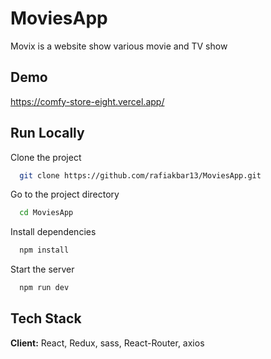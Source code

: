 # MoviesApp

Movix is a website show various movie and TV show 

## Demo

https://comfy-store-eight.vercel.app/


## Run Locally

Clone the project

```bash
  git clone https://github.com/rafiakbar13/MoviesApp.git
```

Go to the project directory

```bash
  cd MoviesApp
```

Install dependencies

```bash
  npm install
```

Start the server

```bash
  npm run dev
```


## Tech Stack

**Client:** React, Redux, sass, React-Router, axios
